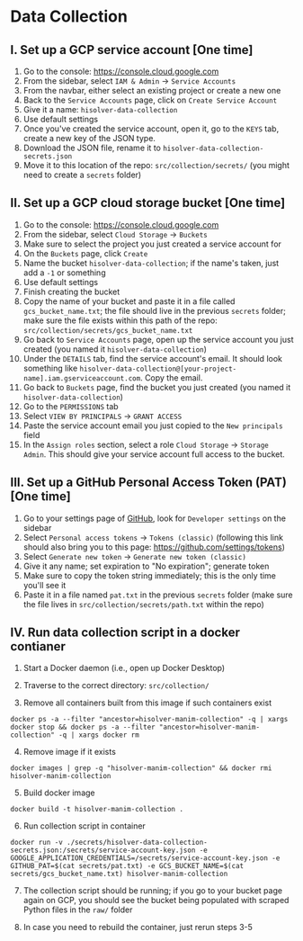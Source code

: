 # Data Collection

## I. Set up a GCP service account [One time]

1. Go to the console: https://console.cloud.google.com
2. From the sidebar, select `IAM & Admin` -> `Service Accounts`
3. From the navbar, either select an existing project or create a new one
4. Back to the `Service Accounts` page, click on `Create Service Account`
5. Give it a name: `hisolver-data-collection`
6. Use default settings
7. Once you've created the service account, open it, go to the `KEYS` tab, create a new key of the JSON type.
8. Download the JSON file, rename it to `hisolver-data-collection-secrets.json`
9. Move it to this location of the repo: `src/collection/secrets/` (you might need to create a `secrets` folder)

## II. Set up a GCP cloud storage bucket [One time]

1. Go to the console: https://console.cloud.google.com
2. From the sidebar, select `Cloud Storage` -> `Buckets`
3. Make sure to select the project you just created a service account for
4. On the `Buckets` page, click `Create`
5. Name the bucket `hisolver-data-collection`; if the name's taken, just add a `-1` or something
6. Use default settings
7. Finish creating the bucket
8. Copy the name of your bucket and paste it in a file called `gcs_bucket_name.txt`; the file should live in the previous `secrets` folder; make sure the file exists within this path of the repo: `src/collection/secrets/gcs_bucket_name.txt`
9. Go back to `Service Accounts` page, open up the service account you just created (you named it `hisolver-data-collection`)
10. Under the `DETAILS` tab, find the service account's email. It should look something like `hisolver-data-collection@[your-project-name].iam.gserviceaccount.com`. Copy the email.
11. Go back to `Buckets` page, find the bucket you just created (you named it `hisolver-data-collection`)
12. Go to the `PERMISSIONS` tab
13. Select `VIEW BY PRINCIPALS` -> `GRANT ACCESS`
14. Paste the service account email you just copied to the `New principals` field
15. In the `Assign roles` section, select a role `Cloud Storage` -> `Storage Admin`. This should give your service account full access to the bucket.

## III. Set up a GitHub Personal Access Token (PAT) [One time]

1. Go to your settings page of [GitHub](https://github.com), look for `Developer settings` on the sidebar
2. Select `Personal access tokens` -> `Tokens (classic)` (following this link should also bring you to this page: https://github.com/settings/tokens)
3. Select `Generate new token` -> `Generate new token (classic)`
4. Give it any name; set expiration to "No expiration"; generate token
5. Make sure to copy the token string immediately; this is the only time you'll see it
6. Paste it in a file named `pat.txt` in the previous `secrets` folder (make sure the file lives in `src/collection/secrets/path.txt` within the repo)

## IV. Run data collection script in a docker contianer

1. Start a Docker daemon (i.e., open up Docker Desktop)

2. Traverse to the correct directory: `src/collection/`

3. Remove all containers built from this image if such containers exist

```shell
docker ps -a --filter "ancestor=hisolver-manim-collection" -q | xargs docker stop && docker ps -a --filter "ancestor=hisolver-manim-collection" -q | xargs docker rm
```

4. Remove image if it exists

```shell
docker images | grep -q "hisolver-manim-collection" && docker rmi hisolver-manim-collection
```

5. Build docker image

```shell
docker build -t hisolver-manim-collection .
```

6. Run collection script in container

```shell
docker run -v ./secrets/hisolver-data-collection-secrets.json:/secrets/service-account-key.json -e GOOGLE_APPLICATION_CREDENTIALS=/secrets/service-account-key.json -e GITHUB_PAT=$(cat secrets/pat.txt) -e GCS_BUCKET_NAME=$(cat secrets/gcs_bucket_name.txt) hisolver-manim-collection
```

7. The collection script should be running; if you go to your bucket page again on GCP, you should see the bucket being populated with scraped Python files in the `raw/` folder

8. In case you need to rebuild the container, just rerun steps 3-5
